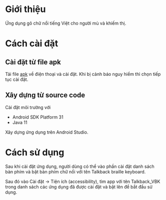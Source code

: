 # Giới thiệu
Ứng dụng gõ chữ nổi tiếng Việt cho người mù và khiếm thị. 

# Cách cài đặt
## Cài đặt từ file apk 
Tải file [apk](build/outputs/apk/phone/debug/VBK-talkback-main-phone-debug.apk) về điện thoại và cài đặt.
Khi bị cảnh báo nguy hiểm thì chọn tiếp tục cài đặt. 

## Xây dựng từ source code 
Cài đặt môi trường với 
- Android SDK Platform 31
- Java 11

Xây dựng ứng dụng trên Android Studio. 

# Cách sử dụng

Sau khi cài đặt ứng dụng, người dùng có thể vào phần cài đặt danh sách bàn phím và bật bàn phím chữ nổi
với tên Talkback braille keyboard. 

Sau đó vào Cài đặt -> Tiện ích (accessibility), tìm app với tên Talkback_VBK
trong danh sách các ứng dụng đã được cài đặt và bật lên để bắt đầu sử dụng.



